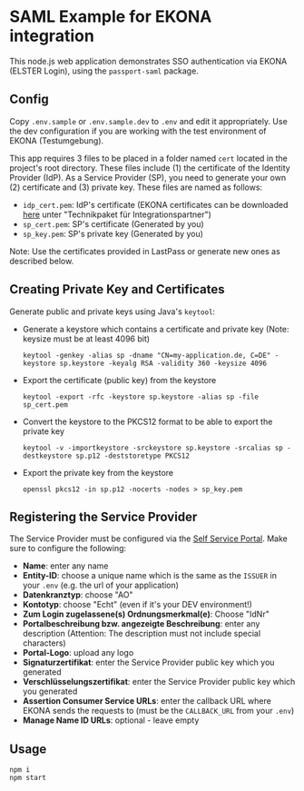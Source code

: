 # SAML Example for EKONA integration

This node.js web application demonstrates SSO authentication via EKONA (ELSTER Login), using the `passport-saml` package.

## Config

Copy `.env.sample` or `.env.sample.dev` to `.env` and edit it appropriately. Use the dev configuration if you are working with the test environment of EKONA (Testumgebung).

This app requires 3 files to be placed in a folder named `cert` located in the project's root directory. These files include (1) the certificate of the Identity Provider (IdP). As a Service Provider (SP), you need to generate your own (2) certificate and (3) private key.
These files are named as follows:

- `idp_cert.pem`: IdP's certificate (EKONA certificates can be downloaded [here](https://service.mein-unternehmensportal.de/dokumente) unter "Technikpaket für Integrationspartner")
- `sp_cert.pem`: SP's certificate (Generated by you)
- `sp_key.pem`: SP's private key (Generated by you)

Note: Use the certificates provided in LastPass or generate new ones as described below.

## Creating Private Key and Certificates

Generate public and private keys using Java's `keytool`:

- Generate a keystore which contains a certificate and private key (Note: keysize must be at least 4096 bit)
    ```
    keytool -genkey -alias sp -dname "CN=my-application.de, C=DE" -keystore sp.keystore -keyalg RSA -validity 360 -keysize 4096
    ```
- Export the certificate (public key) from the keystore
    ```
    keytool -export -rfc -keystore sp.keystore -alias sp -file sp_cert.pem
    ```
- Convert the keystore to the PKCS12 format to be able to export the private key
    ```
    keytool -v -importkeystore -srckeystore sp.keystore -srcalias sp -destkeystore sp.p12 -deststoretype PKCS12
    ```
- Export the private key from the keystore
    ```
    openssl pkcs12 -in sp.p12 -nocerts -nodes > sp_key.pem
    ```

## Registering the Service Provider

The Service Provider must be configured via the [Self Service Portal](https://service.mein-unternehmensportal.de/). Make sure to configure the following:

- **Name**: enter any name
- **Entity-ID**: choose a unique name which is the same as the `ISSUER` in your `.env` (e.g. the url of your application)
- **Datenkranztyp**: choose "AO"
- **Kontotyp**: choose "Echt" (even if it's your DEV environment!)
- **Zum Login zugelassene(s) Ordnungsmerkmal(e)**: Choose "IdNr"
- **Portalbeschreibung bzw. angezeigte Beschreibung**: enter any description (Attention: The description must not include special characters) 
- **Portal-Logo**: upload any logo
- **Signaturzertifikat**: enter the Service Provider public key which you generated
- **Verschlüsselungszertifikat**: enter the Service Provider public key which you generated
- **Assertion Consumer Service URLs**: enter the callback URL where EKONA sends the requests to (must be the `CALLBACK_URL` from your `.env`)
- **Manage Name ID URLs**: optional - leave empty

## Usage

```
npm i
npm start
```

